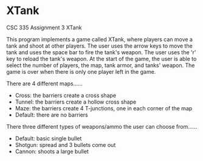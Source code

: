 # XTank
CSC 335 Assignment 3 XTank

This program implements a game called XTank, where players can move a tank and shoot at other players. The user uses the arrow keys to move the tank and uses the space bar to fire the tank's weapon. The user uses the 'r' key to reload the tank's weapon. At the start of the game, the user is able to select the number of players, the map, tank armor, and tanks' weapon. The game is over when there is only one player left in the game. 

There are 4 different maps......
- Cross: the barriers create a cross shape
- Tunnel: the barriers create a hollow cross shape
- Maze: the barriers create 4 T-junctions, one in each corner of the map 
- Default: there are no barriers 




There three different types of weapons/ammo the user can choose from......
- Default: basic single bullet 
- Shotgun: spread and 3 bullets come out 
- Cannon: shoots a large bullet

